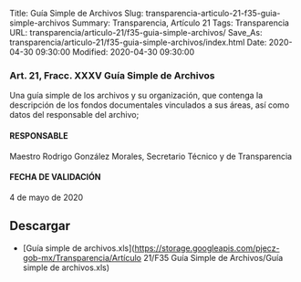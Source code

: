 Title: Guía Simple de Archivos
Slug: transparencia-articulo-21-f35-guia-simple-archivos
Summary: Transparencia, Artículo 21
Tags: Transparencia
URL: transparencia/articulo-21/f35-guia-simple-archivos/
Save_As: transparencia/articulo-21/f35-guia-simple-archivos/index.html
Date: 2020-04-30 09:30:00
Modified: 2020-04-30 09:30:00


### Art. 21, Fracc. XXXV Guía Simple de Archivos

Una guía simple de los archivos y su organización, que contenga la descripción de los fondos documentales vinculados a sus áreas, así como datos del responsable del archivo;

#### RESPONSABLE

Maestro Rodrigo González Morales, Secretario Técnico y de Transparencia

#### FECHA DE VALIDACIÓN

4 de mayo de 2020


## Descargar


* [Guía simple de archivos.xls](https://storage.googleapis.com/pjecz-gob-mx/Transparencia/Artículo 21/F35 Guía Simple de Archivos/Guía simple de archivos.xls)


